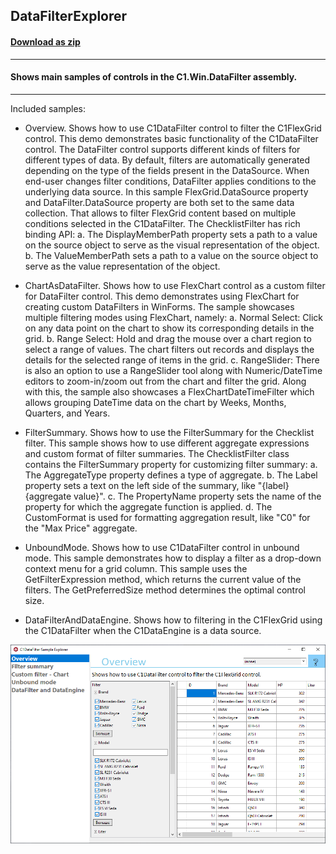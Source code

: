 ## DataFilterExplorer
#### [Download as zip](https://grapecity.github.io/DownGit/#/home?url=https://github.com/GrapeCity/ComponentOne-WinForms-Samples/tree/master/Core\DataFilter\CS\DataFilterExplorer)
____
#### Shows main samples of controls in the C1.Win.DataFilter assembly.
____
Included samples:

* Overview.
  Shows how to use C1DataFilter control to filter the C1FlexGrid control.
  This demo demonstrates basic functionality of the C1DataFilter control. 
  The DataFilter control supports different kinds of filters for different types of data.
  By default, filters are automatically generated depending on the type of the fields present in the DataSource.
  When end-user changes filter conditions, DataFilter applies conditions to the underlying data source.
  In this sample FlexGrid.DataSource property and DataFilter.DataSource property are both set to the same data collection. 
  That allows to filter FlexGrid content based on multiple conditions selected in the C1DataFilter. 
  The ChecklistFilter has rich binding API:
    a. The DisplayMemberPath property sets a path to a value on the source object to serve as the visual representation of the object.
    b. The ValueMemberPath sets a path to a value on the source object to serve as the value representation of the object.

* ChartAsDataFilter.
  Shows how to use FlexChart control as a custom filter for DataFilter control.
  This demo demonstrates using FlexChart for creating custom DataFilters in WinForms. 
  The sample showcases multiple filtering modes using FlexChart, namely:
    a. Normal Select: Click on any data point on the chart to show its corresponding details in the grid.
    b. Range Select: Hold and drag the mouse over a chart region to select a range of values. 
    The chart filters out records and displays the details for the selected range of items in the grid.
    c. RangeSlider: There is also an option to use a RangeSlider tool along with Numeric/DateTime editors to zoom-in/zoom out from the chart and filter the grid.
  Along with this, the sample also showcases a FlexChartDateTimeFilter which allows grouping DateTime data on the chart by Weeks, Months, Quarters, and Years.

* FilterSummary.
  Shows how to use the FilterSummary for the Checklist filter. 
  This sample shows how to use different aggregate expressions and custom format of filter summaries.
  The ChecklistFilter class contains the FilterSummary property for customizing filter summary:
    a. The AggregateType property defines a type of aggregate.
    b. The Label property sets a text on the left side of the summary, like "{label} {aggregate value}".
    c. The PropertyName property sets the name of the property for which the aggregate function is applied.
    d. The CustomFormat is used for formatting aggregation result, like "C0" for the "Max Price" aggregate.

* UnboundMode.
  Shows how to use C1DataFilter control in unbound mode.
  This sample demonstrates how to display a filter as a drop-down context menu for a grid column.
  This sample uses the GetFilterExpression method, which returns the current value of the filters.
  The GetPreferredSize method determines the optimal control size.

* DataFilterAndDataEngine.
  Shows how to filtering in the C1FlexGrid using the C1DataFilter when the C1DataEngine is a data source.

![screenshot](screenshot.PNG)
